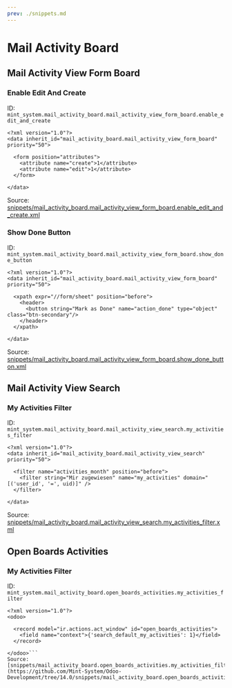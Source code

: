 ```yaml
---
prev: ./snippets.md
---
```

# Mail Activity Board
## Mail Activity View Form Board  
### Enable Edit And Create  
ID: `mint_system.mail_activity_board.mail_activity_view_form_board.enable_edit_and_create`  
```console
<?xml version="1.0"?>
<data inherit_id="mail_activity_board.mail_activity_view_form_board" priority="50">

  <form position="attributes">
    <attribute name="create">1</attribute>
    <attribute name="edit">1</attribute>
  </form>

</data>
```
Source: [snippets/mail_activity_board.mail_activity_view_form_board.enable_edit_and_create.xml](https://github.com/Mint-System/Odoo-Development/tree/14.0/snippets/mail_activity_board.mail_activity_view_form_board.enable_edit_and_create.xml)

### Show Done Button  
ID: `mint_system.mail_activity_board.mail_activity_view_form_board.show_done_button`  
```console
<?xml version="1.0"?>
<data inherit_id="mail_activity_board.mail_activity_view_form_board" priority="50">

  <xpath expr="//form/sheet" position="before">
    <header>
      <button string="Mark as Done" name="action_done" type="object" class="btn-secondary"/>
    </header>
  </xpath>

</data>
```
Source: [snippets/mail_activity_board.mail_activity_view_form_board.show_done_button.xml](https://github.com/Mint-System/Odoo-Development/tree/14.0/snippets/mail_activity_board.mail_activity_view_form_board.show_done_button.xml)

## Mail Activity View Search  
### My Activities Filter  
ID: `mint_system.mail_activity_board.mail_activity_view_search.my_activities_filter`  
```console
<?xml version="1.0"?>
<data inherit_id="mail_activity_board.mail_activity_view_search" priority="50">

  <filter name="activities_month" position="before">
    <filter string="Mir zugewiesen" name="my_activities" domain="[('user_id', '=', uid)]" />
  </filter>

</data>
```
Source: [snippets/mail_activity_board.mail_activity_view_search.my_activities_filter.xml](https://github.com/Mint-System/Odoo-Development/tree/14.0/snippets/mail_activity_board.mail_activity_view_search.my_activities_filter.xml)

## Open Boards Activities  
### My Activities Filter  
ID: `mint_system.mail_activity_board.open_boards_activities.my_activities_filter`  
```console
<?xml version="1.0"?>
<odoo>

  <record model="ir.actions.act_window" id="open_boards_activities">
    <field name="context">{'search_default_my_activities': 1}</field>
  </record>

</odoo>```
Source: [snippets/mail_activity_board.open_boards_activities.my_activities_filter.xml](https://github.com/Mint-System/Odoo-Development/tree/14.0/snippets/mail_activity_board.open_boards_activities.my_activities_filter.xml)

